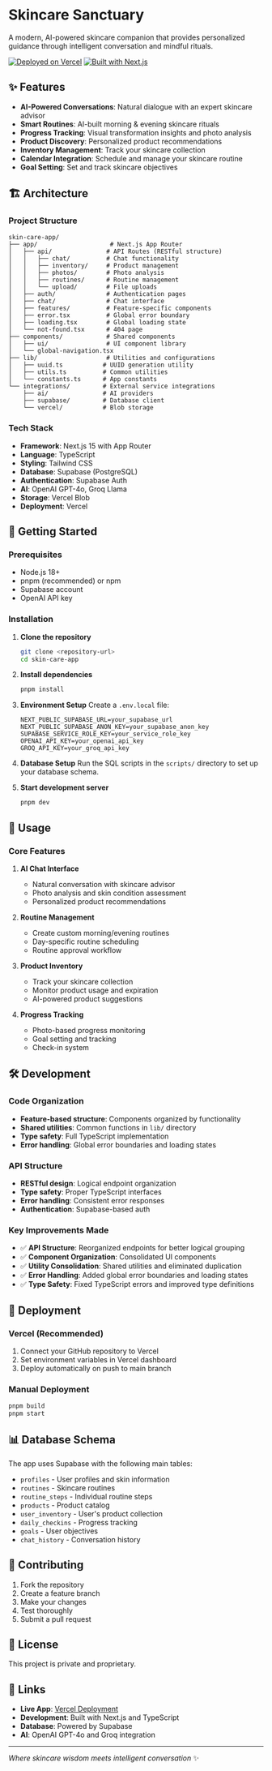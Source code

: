 # Skincare Sanctuary

A modern, AI-powered skincare companion that provides personalized guidance through intelligent conversation and mindful rituals.

[![Deployed on Vercel](https://img.shields.io/badge/Deployed%20on-Vercel-black?style=for-the-badge&logo=vercel)](https://vercel.com/tigermcdaniel-6224s-projects/v0-skin-care-app)
[![Built with Next.js](https://img.shields.io/badge/Built%20with-Next.js-black?style=for-the-badge&logo=next.js)](https://nextjs.org/)

## ✨ Features

- **AI-Powered Conversations**: Natural dialogue with an expert skincare advisor
- **Smart Routines**: AI-built morning & evening skincare rituals
- **Progress Tracking**: Visual transformation insights and photo analysis
- **Product Discovery**: Personalized product recommendations
- **Inventory Management**: Track your skincare collection
- **Calendar Integration**: Schedule and manage your skincare routine
- **Goal Setting**: Set and track skincare objectives

## 🏗️ Architecture

### Project Structure
```
skin-care-app/
├── app/                    # Next.js App Router
│   ├── api/               # API Routes (RESTful structure)
│   │   ├── chat/          # Chat functionality
│   │   ├── inventory/     # Product management
│   │   ├── photos/        # Photo analysis
│   │   ├── routines/      # Routine management
│   │   └── upload/        # File uploads
│   ├── auth/              # Authentication pages
│   ├── chat/              # Chat interface
│   ├── features/          # Feature-specific components
│   ├── error.tsx          # Global error boundary
│   ├── loading.tsx        # Global loading state
│   └── not-found.tsx      # 404 page
├── components/            # Shared components
│   ├── ui/                # UI component library
│   └── global-navigation.tsx
├── lib/                   # Utilities and configurations
│   ├── uuid.ts           # UUID generation utility
│   ├── utils.ts          # Common utilities
│   └── constants.ts      # App constants
└── integrations/         # External service integrations
    ├── ai/               # AI providers
    ├── supabase/         # Database client
    └── vercel/           # Blob storage
```

### Tech Stack
- **Framework**: Next.js 15 with App Router
- **Language**: TypeScript
- **Styling**: Tailwind CSS
- **Database**: Supabase (PostgreSQL)
- **Authentication**: Supabase Auth
- **AI**: OpenAI GPT-4o, Groq Llama
- **Storage**: Vercel Blob
- **Deployment**: Vercel

## 🚀 Getting Started

### Prerequisites
- Node.js 18+ 
- pnpm (recommended) or npm
- Supabase account
- OpenAI API key

### Installation

1. **Clone the repository**
   ```bash
   git clone <repository-url>
   cd skin-care-app
   ```

2. **Install dependencies**
   ```bash
   pnpm install
   ```

3. **Environment Setup**
   Create a `.env.local` file:
   ```env
   NEXT_PUBLIC_SUPABASE_URL=your_supabase_url
   NEXT_PUBLIC_SUPABASE_ANON_KEY=your_supabase_anon_key
   SUPABASE_SERVICE_ROLE_KEY=your_service_role_key
   OPENAI_API_KEY=your_openai_api_key
   GROQ_API_KEY=your_groq_api_key
   ```

4. **Database Setup**
   Run the SQL scripts in the `scripts/` directory to set up your database schema.

5. **Start development server**
   ```bash
   pnpm dev
   ```

## 📱 Usage

### Core Features

1. **AI Chat Interface**
   - Natural conversation with skincare advisor
   - Photo analysis and skin condition assessment
   - Personalized product recommendations

2. **Routine Management**
   - Create custom morning/evening routines
   - Day-specific routine scheduling
   - Routine approval workflow

3. **Product Inventory**
   - Track your skincare collection
   - Monitor product usage and expiration
   - AI-powered product suggestions

4. **Progress Tracking**
   - Photo-based progress monitoring
   - Goal setting and tracking
   - Check-in system

## 🛠️ Development

### Code Organization
- **Feature-based structure**: Components organized by functionality
- **Shared utilities**: Common functions in `lib/` directory
- **Type safety**: Full TypeScript implementation
- **Error handling**: Global error boundaries and loading states

### API Structure
- **RESTful design**: Logical endpoint organization
- **Type safety**: Proper TypeScript interfaces
- **Error handling**: Consistent error responses
- **Authentication**: Supabase-based auth

### Key Improvements Made
- ✅ **API Structure**: Reorganized endpoints for better logical grouping
- ✅ **Component Organization**: Consolidated UI components
- ✅ **Utility Consolidation**: Shared utilities and eliminated duplication
- ✅ **Error Handling**: Added global error boundaries and loading states
- ✅ **Type Safety**: Fixed TypeScript errors and improved type definitions

## 🚀 Deployment

### Vercel (Recommended)
1. Connect your GitHub repository to Vercel
2. Set environment variables in Vercel dashboard
3. Deploy automatically on push to main branch

### Manual Deployment
```bash
pnpm build
pnpm start
```

## 📊 Database Schema

The app uses Supabase with the following main tables:
- `profiles` - User profiles and skin information
- `routines` - Skincare routines
- `routine_steps` - Individual routine steps
- `products` - Product catalog
- `user_inventory` - User's product collection
- `daily_checkins` - Progress tracking
- `goals` - User objectives
- `chat_history` - Conversation history

## 🤝 Contributing

1. Fork the repository
2. Create a feature branch
3. Make your changes
4. Test thoroughly
5. Submit a pull request

## 📄 License

This project is private and proprietary.

## 🔗 Links

- **Live App**: [Vercel Deployment](https://vercel.com/tigermcdaniel-6224s-projects/v0-skin-care-app)
- **Development**: Built with Next.js and TypeScript
- **Database**: Powered by Supabase
- **AI**: OpenAI GPT-4o and Groq integration

---

*Where skincare wisdom meets intelligent conversation* ✨